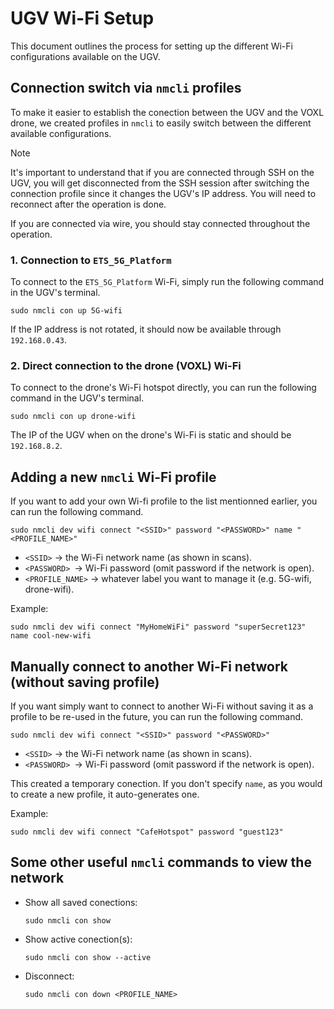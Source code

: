 # UGV Wi-Fi Setup
This document outlines the process for setting up the different Wi-Fi configurations available on the UGV.

## Connection switch via `nmcli` profiles

To make it easier to establish the conection between the UGV and the VOXL drone, we created profiles in `nmcli` to easily switch between the different available configurations.

> [!NOTE]
> It's important to understand that if you are connected through SSH on the UGV, you will get disconnected from the SSH session after switching the connection profile since it changes the UGV's IP address. You will need to reconnect after the operation is done.
>
> If you are connected via wire, you should stay connected throughout the operation.

### 1. Connection to `ETS_5G_Platform`

To connect to the `ETS_5G_Platform` Wi-Fi, simply run the following command in the UGV's terminal.

```shell
sudo nmcli con up 5G-wifi
```

If the IP address is not rotated, it should now be available through `192.168.0.43`.

### 2. Direct connection to the drone (VOXL) Wi-Fi

To connect to the drone's Wi-Fi hotspot directly, you can run the following command in the UGV's terminal.

```shell
sudo nmcli con up drone-wifi
```

The IP of the UGV when on the drone's Wi-Fi is static and should be `192.168.8.2`.

## Adding a new `nmcli` Wi-Fi profile

If you want to add your own Wi-fi profile to the list mentionned earlier, you can run the following command.

```shell
sudo nmcli dev wifi connect "<SSID>" password "<PASSWORD>" name "<PROFILE_NAME>"
```

- `<SSID>` → the Wi-Fi network name (as shown in scans).
- `<PASSWORD> `→ Wi-Fi password (omit password if the network is open).
- `<PROFILE_NAME>` → whatever label you want to manage it (e.g. 5G-wifi, drone-wifi).

Example:
```shell
sudo nmcli dev wifi connect "MyHomeWiFi" password "superSecret123" name cool-new-wifi
```

## Manually connect to another Wi-Fi network (without saving profile)

If you want simply want to connect to another Wi-Fi without saving it as a profile to be re-used in the future, you can run the following command.

```shell
sudo nmcli dev wifi connect "<SSID>" password "<PASSWORD>"
```

- `<SSID>` → the Wi-Fi network name (as shown in scans).
- `<PASSWORD> `→ Wi-Fi password (omit password if the network is open).

This created a temporary conection. If you don't specify `name`, as you would to create a new profile, it auto-generates one.

Example:
```shell
sudo nmcli dev wifi connect "CafeHotspot" password "guest123"
```

## Some other useful `nmcli` commands to view the network

- Show all saved conections:
    ```shell
    sudo nmcli con show
    ```

- Show active conection(s):
    ```shell
    sudo nmcli con show --active
    ```

- Disconnect:
    ```shell
    sudo nmcli con down <PROFILE_NAME>
    ```
